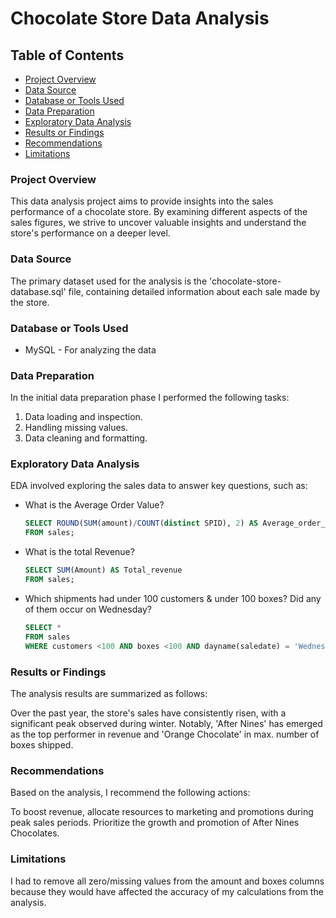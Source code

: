 # Chocolate Store Data Analysis

## Table of Contents

- [Project Overview](#project-overview)
- [Data Source](#data-source)
- [Database or Tools Used](#database-or-tools-used)
- [Data Preparation](#data-preparation)
- [Exploratory Data Analysis](#exploratory-data-analysis)
- [Results or Findings](#results-or-findings)
- [Recommendations](#recommendations)
- [Limitations](#limitations)


### Project Overview

This data analysis project aims to provide insights into the sales performance of a chocolate store. By examining different aspects of the sales figures, we strive to uncover valuable insights and understand the store's performance on a deeper level.


### Data Source

The primary dataset used for the analysis is the 'chocolate-store-database.sql' file, containing detailed information about each sale made by the store.


### Database or Tools Used

- MySQL - For analyzing the data


### Data Preparation

In the initial data preparation phase I performed the following tasks:
1. Data loading and inspection.
2. Handling missing values.
3. Data cleaning and formatting.


### Exploratory Data Analysis

EDA involved exploring the sales data to answer key questions, such as:
- What is the Average Order Value?
  ```sql
  SELECT ROUND(SUM(amount)/COUNT(distinct SPID), 2) AS Average_order_value
  FROM sales;
  ```
- What is the total Revenue?
  ```sql
  SELECT SUM(Amount) AS Total_revenue 
  FROM sales;
  ```
- Which shipments had under 100 customers & under 100 boxes? Did any of them occur on Wednesday? 
  ```sql
  SELECT * 
  FROM sales 
  WHERE customers <100 AND boxes <100 AND dayname(saledate) = 'Wednesday'; 
  ```


### Results or Findings

The analysis results are summarized as follows:

Over the past year, the store's sales have consistently risen, with a significant peak observed during winter. Notably, 'After Nines' has emerged as the top performer in revenue and 'Orange Chocolate' in max. number of boxes shipped.


### Recommendations

Based on the analysis, I recommend the following actions:

To boost revenue, allocate resources to marketing and promotions during peak sales periods. Prioritize the growth and promotion of After Nines Chocolates.


### Limitations

I had to remove all zero/missing values from the amount and boxes columns because they would have affected the accuracy of my calculations from the analysis. 
